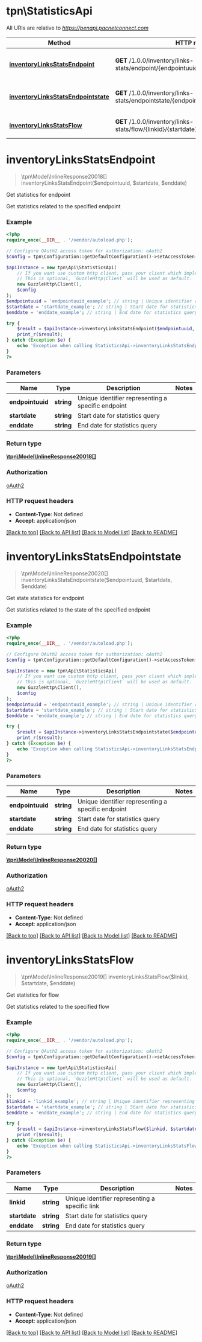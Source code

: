 # tpn\StatisticsApi

All URIs are relative to *https://penapi.pacnetconnect.com*

Method | HTTP request | Description
------------- | ------------- | -------------
[**inventoryLinksStatsEndpoint**](StatisticsApi.md#inventoryLinksStatsEndpoint) | **GET** /1.0.0/inventory/links-stats/endpoint/{endpointuuid}/{startdate}/{enddate} | Get statistics for endpoint
[**inventoryLinksStatsEndpointstate**](StatisticsApi.md#inventoryLinksStatsEndpointstate) | **GET** /1.0.0/inventory/links-stats/endpointstate/{endpointuuid}/{startdate}/{enddate} | Get state statistics for endpoint
[**inventoryLinksStatsFlow**](StatisticsApi.md#inventoryLinksStatsFlow) | **GET** /1.0.0/inventory/links-stats/flow/{linkid}/{startdate}/{enddate} | Get statistics for flow


# **inventoryLinksStatsEndpoint**
> \tpn\Model\InlineResponse20018[] inventoryLinksStatsEndpoint($endpointuuid, $startdate, $enddate)

Get statistics for endpoint

Get statistics related to the specified endpoint

### Example
```php
<?php
require_once(__DIR__ . '/vendor/autoload.php');

// Configure OAuth2 access token for authorization: oAuth2
$config = tpn\Configuration::getDefaultConfiguration()->setAccessToken('YOUR_ACCESS_TOKEN');

$apiInstance = new tpn\Api\StatisticsApi(
    // If you want use custom http client, pass your client which implements `GuzzleHttp\ClientInterface`.
    // This is optional, `GuzzleHttp\Client` will be used as default.
    new GuzzleHttp\Client(),
    $config
);
$endpointuuid = 'endpointuuid_example'; // string | Unique identifier representing a specific endpoint
$startdate = 'startdate_example'; // string | Start date for statistics query
$enddate = 'enddate_example'; // string | End date for statistics query

try {
    $result = $apiInstance->inventoryLinksStatsEndpoint($endpointuuid, $startdate, $enddate);
    print_r($result);
} catch (Exception $e) {
    echo 'Exception when calling StatisticsApi->inventoryLinksStatsEndpoint: ', $e->getMessage(), PHP_EOL;
}
?>
```

### Parameters

Name | Type | Description  | Notes
------------- | ------------- | ------------- | -------------
 **endpointuuid** | **string**| Unique identifier representing a specific endpoint |
 **startdate** | **string**| Start date for statistics query |
 **enddate** | **string**| End date for statistics query |

### Return type

[**\tpn\Model\InlineResponse20018[]**](../Model/InlineResponse20018.md)

### Authorization

[oAuth2](../../README.md#oAuth2)

### HTTP request headers

 - **Content-Type**: Not defined
 - **Accept**: application/json

[[Back to top]](#) [[Back to API list]](../../README.md#documentation-for-api-endpoints) [[Back to Model list]](../../README.md#documentation-for-models) [[Back to README]](../../README.md)

# **inventoryLinksStatsEndpointstate**
> \tpn\Model\InlineResponse20020[] inventoryLinksStatsEndpointstate($endpointuuid, $startdate, $enddate)

Get state statistics for endpoint

Get statistics related to the state of the specified endpoint

### Example
```php
<?php
require_once(__DIR__ . '/vendor/autoload.php');

// Configure OAuth2 access token for authorization: oAuth2
$config = tpn\Configuration::getDefaultConfiguration()->setAccessToken('YOUR_ACCESS_TOKEN');

$apiInstance = new tpn\Api\StatisticsApi(
    // If you want use custom http client, pass your client which implements `GuzzleHttp\ClientInterface`.
    // This is optional, `GuzzleHttp\Client` will be used as default.
    new GuzzleHttp\Client(),
    $config
);
$endpointuuid = 'endpointuuid_example'; // string | Unique identifier representing a specific endpoint
$startdate = 'startdate_example'; // string | Start date for statistics query
$enddate = 'enddate_example'; // string | End date for statistics query

try {
    $result = $apiInstance->inventoryLinksStatsEndpointstate($endpointuuid, $startdate, $enddate);
    print_r($result);
} catch (Exception $e) {
    echo 'Exception when calling StatisticsApi->inventoryLinksStatsEndpointstate: ', $e->getMessage(), PHP_EOL;
}
?>
```

### Parameters

Name | Type | Description  | Notes
------------- | ------------- | ------------- | -------------
 **endpointuuid** | **string**| Unique identifier representing a specific endpoint |
 **startdate** | **string**| Start date for statistics query |
 **enddate** | **string**| End date for statistics query |

### Return type

[**\tpn\Model\InlineResponse20020[]**](../Model/InlineResponse20020.md)

### Authorization

[oAuth2](../../README.md#oAuth2)

### HTTP request headers

 - **Content-Type**: Not defined
 - **Accept**: application/json

[[Back to top]](#) [[Back to API list]](../../README.md#documentation-for-api-endpoints) [[Back to Model list]](../../README.md#documentation-for-models) [[Back to README]](../../README.md)

# **inventoryLinksStatsFlow**
> \tpn\Model\InlineResponse20019[] inventoryLinksStatsFlow($linkid, $startdate, $enddate)

Get statistics for flow

Get statistics related to the specified flow

### Example
```php
<?php
require_once(__DIR__ . '/vendor/autoload.php');

// Configure OAuth2 access token for authorization: oAuth2
$config = tpn\Configuration::getDefaultConfiguration()->setAccessToken('YOUR_ACCESS_TOKEN');

$apiInstance = new tpn\Api\StatisticsApi(
    // If you want use custom http client, pass your client which implements `GuzzleHttp\ClientInterface`.
    // This is optional, `GuzzleHttp\Client` will be used as default.
    new GuzzleHttp\Client(),
    $config
);
$linkid = 'linkid_example'; // string | Unique identifier representing a specific link
$startdate = 'startdate_example'; // string | Start date for statistics query
$enddate = 'enddate_example'; // string | End date for statistics query

try {
    $result = $apiInstance->inventoryLinksStatsFlow($linkid, $startdate, $enddate);
    print_r($result);
} catch (Exception $e) {
    echo 'Exception when calling StatisticsApi->inventoryLinksStatsFlow: ', $e->getMessage(), PHP_EOL;
}
?>
```

### Parameters

Name | Type | Description  | Notes
------------- | ------------- | ------------- | -------------
 **linkid** | **string**| Unique identifier representing a specific link |
 **startdate** | **string**| Start date for statistics query |
 **enddate** | **string**| End date for statistics query |

### Return type

[**\tpn\Model\InlineResponse20019[]**](../Model/InlineResponse20019.md)

### Authorization

[oAuth2](../../README.md#oAuth2)

### HTTP request headers

 - **Content-Type**: Not defined
 - **Accept**: application/json

[[Back to top]](#) [[Back to API list]](../../README.md#documentation-for-api-endpoints) [[Back to Model list]](../../README.md#documentation-for-models) [[Back to README]](../../README.md)

